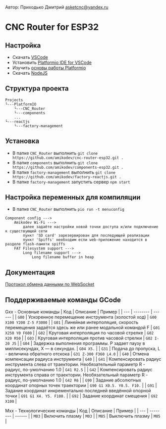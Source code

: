 Автор: Приходько Дмитрий
[asketcnc@yandex.ru](mailto:asketcnc@yandex.ru)

# CNC Router for ESP32

## Настройка
* Скачать [VSCode](https://code.visualstudio.com/download)
* Установить [Platformio IDE for VSCode](https://platformio.org/install/ide?install=vscode)
* Изучить [основы работы Platformio](https://docs.platformio.org/en/latest/integration/ide/vscode.html#quick-start)
* Скачать [NodeJS](https://nodejs.org/en/)

## Структура проекта
```
Projects
└---PlatformIO
    └---CNC_Router
    └---components
    ...
└---reactjs
    └---factory-management
```

## Установка
* В папке `CNC_Router` выполнить `git clone https://github.com/amikodev/cnc-router-esp32.git .`
* В папке `components` выполнить `git clone https://github.com/amikodev/components-esp32.git .`
* В папке `factory-management` выполнить `git clone https://github.com/amikodev/factory-reactjs.git .`
* В папке `factory-management` запустить сервер `npm start`

## Настройка переменных для компиляции
* В папке `CNC_Router` выполнить `pio run -t menuconfig`
```
Component config --->
    Amikodev Wi-Fi --->
        далее задаёте настройки новой точки доступа и/или подключение к существующей сети
        пункт 'SD card' зарезервирован для последующей реализации
        пункт 'Spiffs' необходим если web-приложение находится в разделе flash-памяти spiffs
    FAT Filesystem support --->
        Long filename support --->
            Long filename buffer in heap
```

## Документация
[Протокол обмена данными по WebSocket](https://github.com/amikodev/factory-reactjs/blob/1.0-dev/docs/cnc-router.md)

## Поддерживаемые команды GCode

Gxx - Основные команды
| Код | Описание | Пример |
| --- | -------- | ------ |
| `G00` | Ускоренное перемещение инструмента (холостой ход) | `G00 X100 Y200 Z-5 F3000` |
| `G01` | Линейная интерполяция, скорость перемещения задаётся здесь же или ранее модальной командой F | `G01 X250 Y0 F600` |
| `G02` | Круговая интерполяция по часовой стрелке | `G02 X20 R50` |
| `G03` | Круговая интерполяция против часовой стрелки | `G02 I-20 J5` |
| `G04` | Задержка выполнения программы. P задает паузу в миллисекундах, X — в секундах. | `G04 X5.` |
| `G31` | Подача до пропуска, L - величина обратного отскока | `G31 Z-300 F360 L4.0` |
| `G40` | Отмена компенсации радиуса инструмента | `G40` |
| `G41` | Компенсировать радиус инструмента слева от траектории. Необязательный параметр R - радиус, по-умолчанию 1.0 | `G41 R2.5` |
| `G42` | Компенсировать радиус инструмента справа от траектории. Необязательный параметр R - радиус, по-умолчанию 1.0 | `G42 R6` |
| `G90` | Задание абсолютных координат опорных точек траектории | `G90 G1 X0.5. Y0.5. F10.` |
| `G91` | Задание координат инкрементально последней введённой опорной точки | `G91 G1 X4. Y5. F100.` |
| `G92` | Задание координат смещения | `G92 X100` |

Mxx - Технологические команды
| Код | Описание | Пример |
| --- | -------- | ------ |
| `M03` | Включить плазму | `M03` |
| `M05` | Выключить плазму | `M05` |

